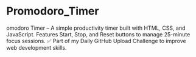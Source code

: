 # Promodoro_Timer
omodoro Timer – A simple productivity timer built with HTML, CSS, and JavaScript. Features Start, Stop, and Reset buttons to manage 25-minute focus sessions. ✅ Part of my Daily GitHub Upload Challenge to improve web development skills.  
